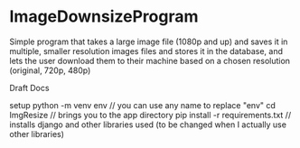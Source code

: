 # ImageDownsizeProgram
Simple program that takes a large image file (1080p and up) and saves it in multiple, smaller resolution images files and stores it in the database, and lets the user download them to their machine based on a chosen resolution (original, 720p, 480p)


Draft Docs

setup
python -m venv env 			// you can use any name to replace "env"
cd ImgResize            // brings you to the app directory
pip install -r requirements.txt 	// installs django and other libraries used (to be changed when I actually use other libraries)
